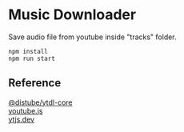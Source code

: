 # Music Downloader

Save audio file from youtube inside "tracks" folder.

```shell
npm install
npm run start
```

## Reference

[@distube/ytdl-core](https://www.npmjs.com/package/@distube/ytdl-core)  
[youtube.js](https://github.com/LuanRT/YouTube.js)  
[ytjs.dev](https://ytjs.dev/)
